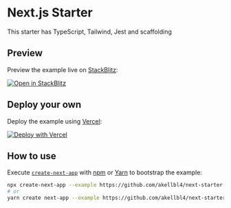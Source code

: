 # Next.js Starter

This starter has TypeScript, Tailwind, Jest and scaffolding

## Preview

Preview the example live on [StackBlitz](http://stackblitz.com/):

[![Open in StackBlitz](https://developer.stackblitz.com/img/open_in_stackblitz.svg)](https://stackblitz.com/github.com/akellbl4/next-starter)

## Deploy your own

Deploy the example using [Vercel](https://vercel.com?utm_source=github&utm_medium=readme&utm_campaign=akellbl4):

[![Deploy with Vercel](https://vercel.com/button)](https://vercel.com/new/git/external?repository-url=https://github.com/akellbl4/next-starter&project-name=next-starter&repository-name=next-starter)

## How to use

Execute [`create-next-app`](https://github.com/vercel/next.js/tree/canary/packages/create-next-app) with [npm](https://docs.npmjs.com/cli/init) or [Yarn](https://yarnpkg.com/lang/en/docs/cli/create/) to bootstrap the example:

```bash
npx create-next-app --example https://github.com/akellbl4/next-starter next-app
# or
yarn create next-app --example https://github.com/akellbl4/next-starter next-app
```
